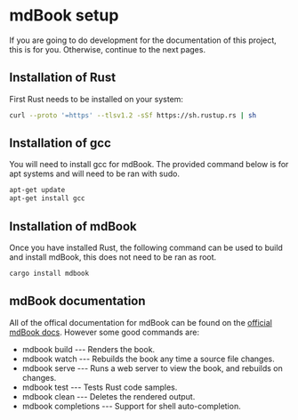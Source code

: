 # mdBook setup

If you are going to do development for the documentation of this project, this is for you. Otherwise, continue to the next pages.

## Installation of Rust
First Rust needs to be installed on your system:

```sh
curl --proto '=https' --tlsv1.2 -sSf https://sh.rustup.rs | sh
```

## Installation of gcc
You will need to install gcc for mdBook. The provided command below is for apt systems and will need to be ran with sudo.

```sh
apt-get update
apt-get install gcc
```

## Installation of mdBook
Once you have installed Rust, the following command can be used to build and install mdBook, this does not need to be ran as root.

```sh
cargo install mdbook
```

## mdBook documentation

All of the offical documentation for mdBook can be found on the [official mdBook docs](https://rust-lang.github.io/mdBook/).
However some good commands are:

- mdbook build --- Renders the book.
- mdbook watch --- Rebuilds the book any time a source file changes.
- mdbook serve --- Runs a web server to view the book, and rebuilds on changes.
- mdbook test --- Tests Rust code samples.
- mdbook clean --- Deletes the rendered output.
- mdbook completions --- Support for shell auto-completion.
